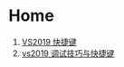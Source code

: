 # Home

1. [VS2019 快捷键](notes/01-vs2019-shortcut-keys)
2. [vs2019 调试技巧与快捷键](notes/02-vs2019-debugging-shortcut-keys)
